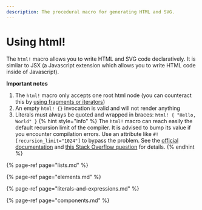 ```yaml
---
description: The procedural macro for generating HTML and SVG.
---
```


# Using html!

The `html!` macro allows you to write HTML and SVG code declaratively. It is similar to JSX \(a Javascript extension which allows you to write HTML code inside of Javascript\).

**Important notes**

1. The `html!` macro only accepts one root html node \(you can counteract this by [using fragments or iterators](lists.md)\)
2. An empty `html! {}` invocation is valid and will not render anything
3. Literals must always be quoted and wrapped in braces: `html! { "Hello, World" }`
{% hint style="info" %}
The `html!` macro can reach easily the default recursion limit of the compiler. It is advised to bump its value if you encounter compilation errors. Use an attribute like `#![recursion_limit="1024"]` to bypass the problem. See the [official documentation](https://doc.rust-lang.org/reference/attributes/limits.html#the-recursion_limit-attribute) and [this Stack Overflow question](https://stackoverflow.com/questions/27454761/what-is-a-crate-attribute-and-where-do-i-add-it) for details.
{% endhint %}

{% page-ref page="lists.md" %}

{% page-ref page="elements.md" %}

{% page-ref page="literals-and-expressions.md" %}

{% page-ref page="components.md" %}
